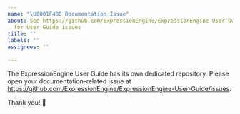 ```yaml
---
name: "\U0001F4DD Documentation Issue"
about: See https://github.com/ExpressionEngine/ExpressionEngine-User-Guide/issues
  for User Guide issues
title: ''
labels: ''
assignees: ''

---
```


The ExpressionEngine User Guide has its own dedicated repository. Please open your documentation-related issue at https://github.com/ExpressionEngine/ExpressionEngine-User-Guide/issues.

Thank you! 🙏

